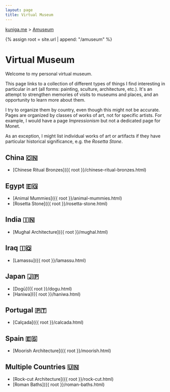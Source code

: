 ```yaml
---
layout: page
title: Virtual Museum
---
```


<p>
  <a href="{{ site.url }}">kuniga.me</a> > <a href="{{ site.url }}/amuseum">Amuseum</a>
</p>

{% assign root = site.url | append: "/amuseum" %}

# Virtual Museum

Welcome to my personal virtual museum.

This page links to a collection of different types of things I find interesting in particular in art (all forms: painting, sculture, architecture, etc.). It's an attempt to strengthen memories of visits to museums and places, and an opportunity to learn more about them.

I try to organize them by country, even though this might not be accurate. Pages are organized by classes of works of art, not for specific artists. For example, I would have a page *Impressionism* but not a dedicated page for Monet.

As an exception, I might list individual works of art or artifacts if they have particular historical significance, e.g. the *Rosetta Stone*.

## China 🇨🇳

* [Chinese Ritual Bronzes]({{ root }}/chinese-ritual-bronzes.html)

## Egypt 🇪🇬

* [Animal Mummies]({{ root }}/animal-mummies.html)
* [Rosetta Stone]({{ root }}/rosetta-stone.html)

## India 🇮🇳

* [Mughal Architecture]({{ root }}/mughal.html)

## Iraq 🇮🇶

* [Lamassu]({{ root }}/lamassu.html)

## Japan 🇯🇵

* [Dogū]({{ root }}/dogu.html)
* [Haniwa]({{ root }}/haniwa.html)

## Portugal 🇵🇹

* [Calçada]({{ root }}/calcada.html)

## Spain 🇪🇸

* [Moorish Architecture]({{ root }}/moorish.html)

## Multiple Countries 🇺🇳

* [Rock-cut Architecture]({{ root }}/rock-cut.html)
* [Roman Baths]({{ root }}/roman-baths.html)
